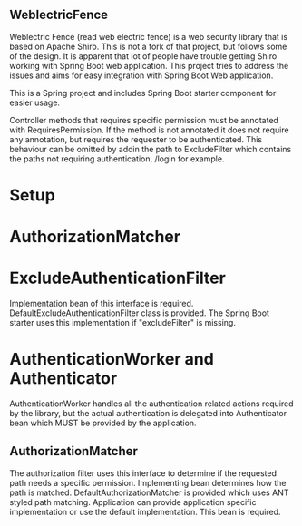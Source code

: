 ## WeblectricFence
Weblectric Fence (read web electric fence) is a web security library that is based on Apache Shiro. This is not a fork of that project, but
follows some of the design. It is apparent that lot of people have trouble getting Shiro working with Spring Boot web application. This project
tries to address the issues and aims for easy integration with Spring Boot
Web application.

This is a Spring project and includes Spring Boot starter component for easier usage.

Controller methods that requires specific permission must be annotated with RequiresPermission. If the method is not annotated it does not
require any annotation, but requires the requester to be authenticated. This behaviour can be omitted by addin the path to ExcludeFilter
which contains the paths not requiring authentication, /login for example.

# Setup

# AuthorizationMatcher

# ExcludeAuthenticationFilter

Implementation bean of this interface is required. DefaultExcludeAuthenticationFilter class is provided. The Spring Boot starter uses this
implementation if "excludeFilter" is missing.

# AuthenticationWorker and Authenticator

AuthenticationWorker handles all the authentication related actions required by the library, but the actual authentication is delegated into Authenticator
bean which MUST be provided by the application.

## AuthorizationMatcher
The authorization filter uses this interface to determine if the requested path needs a specific permission. Implementing bean determines how the path is matched.
DefaultAuthorizationMatcher is provided which uses ANT styled path matching. Application can provide application specific implementation or use the default
implementation. This bean is required.